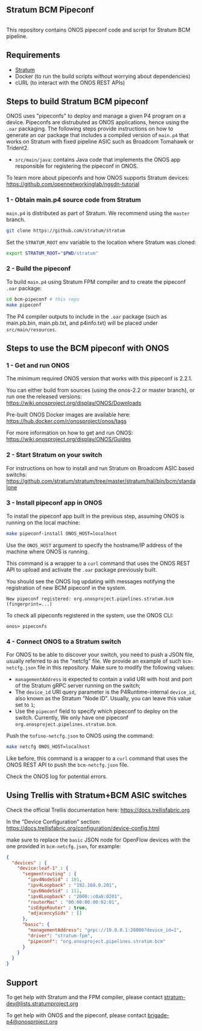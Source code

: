 Stratum BCM Pipeconf
----

[![<Stratum>](https://circleci.com/gh/stratum/bcm-pipeconf.svg?style=svg)](https://circleci.com/gh/stratum/bcm-pipeconf)

This repository contains ONOS pipeconf code and script for Stratum BCM pipeline.

## Requirements

 - [Stratum](stratum)
 - Docker (to run the build scripts without worrying about dependencies)
 - cURL (to interact with the ONOS REST APIs)

## Steps to build Stratum BCM pipeconf

ONOS uses "pipeconfs" to deploy and manage a given P4 program on a device.
Pipeconfs are distrubuted as ONOS applications, hence using the `.oar` packaging.
The following steps provide instructions on how to generate an oar package that includes a compiled version of `main.p4`
that works on Stratum with fixed pipeline ASIC such as Broadcom Tomahawk or Trident2.

 - `src/main/java`: contains Java code that implements the ONOS app responsible for registering the pipeconf in ONOS.

To learn more about pipeconfs and how ONOS supports Stratum devices:
<https://github.com/opennetworkinglab/ngsdn-tutorial>

### 1 - Obtain main.p4 source code from Stratum

`main.p4` is distributed as part of Stratum. We recommend using the `master` branch.

```bash
git clone https://github.com/stratum/stratum
```

Set the `STRATUM_ROOT` env variable to the location where Stratum was cloned:

```bash
export STRATUM_ROOT="$PWD/stratum"
```

### 2 - Build the pipeconf

To build `main.p4` using Stratum FPM compiler and to create the pipeconf `.oar` package:

```bash
cd bcm-pipeconf # this repo
make pipeconf
``` 

The P4 compiler outputs to include in the `.oar` package (such as main.pb.bin, main.pb.txt, and p4info.txt)
will be placed under `src/main/resources`.

## Steps to use the BCM pipeconf with ONOS

### 1 - Get and run ONOS

The minimum required ONOS version that works with this pipeconf is 2.2.1.

You can either build from sources (using the onos-2.2 or master branch), or
run one the released versions:
<https://wiki.onosproject.org/display/ONOS/Downloads>

Pre-built ONOS Docker images are available here:
<https://hub.docker.com/r/onosproject/onos/tags>

For more information on how to get and run ONOS:
<https://wiki.onosproject.org/display/ONOS/Guides>

### 2 - Start Stratum on your switch

For instructions on how to install and run Stratum on Broadcom ASIC based switchs:
<https://github.com/stratum/stratum/tree/master/stratum/hal/bin/bcm/standalone>

### 3 - Install pipeconf app in ONOS

To install the pipeconf app built in the previous step, assuming ONOS is running on the local machine:

```bash
make pipeconf-install ONOS_HOST=localhost
```

Use the `ONOS_HOST` argument to specify the hostname/IP address of the machine
where ONOS is running.

This command is a wrapper to a `curl` command that uses the ONOS REST API to
upload and activate the `.oar` package previously built.

You should see the ONOS log updating with messages notifying the registration of
new BCM pipeconf in the system.

```
New pipeconf registered: org.onosproject.pipelines.stratum.bcm (fingerprint=...)
```

To check all pipeconfs registered in the system, use the ONOS CLI:


```
onos> pipeconfs
```

### 4 - Connect ONOS to a Stratum switch

For ONOS to be able to discover your switch, you need to push a JSON file,
usually referred to as the "netcfg" file. We provide an example of such
`bcm-netcfg.json` file in this repository. Make sure to modify the following
values:

* `managementAddress` is expected to contain a valid URI with host and port of
  the Stratum gRPC server running on the switch;
* The `device_id` URI query parameter is the P4Runtime-internal `device_id`,
  also known as the Stratum "Node ID". Usually, you can leave this value set to
  `1`;
* Use the `pipeconf` field to specify which pipeconf to deploy on
  the switch. Currently, We only have one pipeconf `org.onosproject.pipelines.stratum.bcm`.
  
 Push the `tofino-netcfg.json` to ONOS using the command:
 
```bash
make netcfg ONOS_HOST=localhost
```
 
Like before, this command is a wrapper to a `curl` command that uses the ONOS
REST API to push the `bcm-netcfg.json` file.

Check the ONOS log for potential errors.

## Using Trellis with Stratum+BCM ASIC switches

Check the official Trellis documentation here:
<https://docs.trellisfabric.org>

In the "Device Configuration" section:
<https://docs.trellisfabric.org/configuration/device-config.html>

make sure to replace the `basic` JSON node for OpenFlow devices with the one
provided in `bcm-netcfg.json`, for example:

```json
{
  "devices" : {
    "device:leaf-1" : {
      "segmentrouting" : {
        "ipv4NodeSid" : 101,
        "ipv4Loopback" : "192.168.0.201",
        "ipv6NodeSid" : 111,
        "ipv6Loopback" : "2000::c0a8:0201",
        "routerMac" : "00:00:00:00:02:01",
        "isEdgeRouter" : true,
        "adjacencySids" : []
      },
      "basic": {
        "managementAddress": "grpc://10.0.0.1:28000?device_id=1",
        "driver": "stratum-fpm",
        "pipeconf": "org.onosproject.pipelines.stratum.bcm"
      }
    }
  }
}
```

## Support

To get help with Stratum and the FPM compiler, please contact
<stratum-dev@lists.stratumproject.org>

To get help with ONOS and the pipeconf, please contact
<brigade-p4@onosproject.org>

[stratum]: https://github.com/stratum/stratum
[trellis]: https://www.opennetworking.org/trellis
